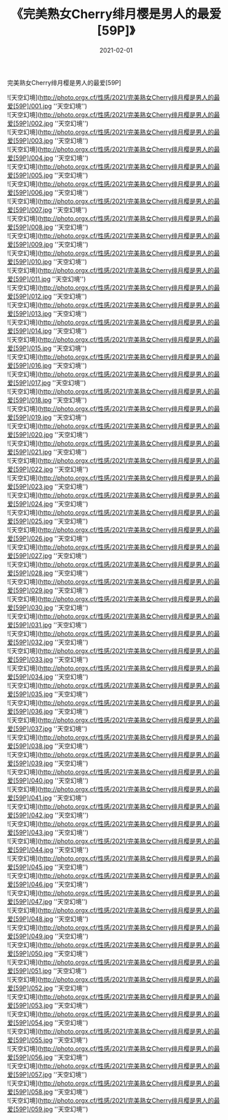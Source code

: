 ﻿---
layout: post
title:  《完美熟女Cherry绯月樱是男人的最爱[59P]》
date:   2021-02-01
img: http://photo.orgx.cf/性感/2021/完美熟女Cherry绯月樱是男人的最爱[59P]/000.jpg
categories: [美女, 性感, 泳衣]
---

完美熟女Cherry绯月樱是男人的最爱[59P]



![天空幻境](http://photo.orgx.cf/性感/2021/完美熟女Cherry绯月樱是男人的最爱[59P]/001.jpg ''天空幻境'') <br>
![天空幻境](http://photo.orgx.cf/性感/2021/完美熟女Cherry绯月樱是男人的最爱[59P]/002.jpg ''天空幻境'') <br>
![天空幻境](http://photo.orgx.cf/性感/2021/完美熟女Cherry绯月樱是男人的最爱[59P]/003.jpg ''天空幻境'') <br>
![天空幻境](http://photo.orgx.cf/性感/2021/完美熟女Cherry绯月樱是男人的最爱[59P]/004.jpg ''天空幻境'') <br>
![天空幻境](http://photo.orgx.cf/性感/2021/完美熟女Cherry绯月樱是男人的最爱[59P]/005.jpg ''天空幻境'') <br>
![天空幻境](http://photo.orgx.cf/性感/2021/完美熟女Cherry绯月樱是男人的最爱[59P]/006.jpg ''天空幻境'') <br>
![天空幻境](http://photo.orgx.cf/性感/2021/完美熟女Cherry绯月樱是男人的最爱[59P]/007.jpg ''天空幻境'') <br>
![天空幻境](http://photo.orgx.cf/性感/2021/完美熟女Cherry绯月樱是男人的最爱[59P]/008.jpg ''天空幻境'') <br>
![天空幻境](http://photo.orgx.cf/性感/2021/完美熟女Cherry绯月樱是男人的最爱[59P]/009.jpg ''天空幻境'') <br>
![天空幻境](http://photo.orgx.cf/性感/2021/完美熟女Cherry绯月樱是男人的最爱[59P]/010.jpg ''天空幻境'') <br>
![天空幻境](http://photo.orgx.cf/性感/2021/完美熟女Cherry绯月樱是男人的最爱[59P]/011.jpg ''天空幻境'') <br>
![天空幻境](http://photo.orgx.cf/性感/2021/完美熟女Cherry绯月樱是男人的最爱[59P]/012.jpg ''天空幻境'') <br>
![天空幻境](http://photo.orgx.cf/性感/2021/完美熟女Cherry绯月樱是男人的最爱[59P]/013.jpg ''天空幻境'') <br>
![天空幻境](http://photo.orgx.cf/性感/2021/完美熟女Cherry绯月樱是男人的最爱[59P]/014.jpg ''天空幻境'') <br>
![天空幻境](http://photo.orgx.cf/性感/2021/完美熟女Cherry绯月樱是男人的最爱[59P]/015.jpg ''天空幻境'') <br>
![天空幻境](http://photo.orgx.cf/性感/2021/完美熟女Cherry绯月樱是男人的最爱[59P]/016.jpg ''天空幻境'') <br>
![天空幻境](http://photo.orgx.cf/性感/2021/完美熟女Cherry绯月樱是男人的最爱[59P]/017.jpg ''天空幻境'') <br>
![天空幻境](http://photo.orgx.cf/性感/2021/完美熟女Cherry绯月樱是男人的最爱[59P]/018.jpg ''天空幻境'') <br>
![天空幻境](http://photo.orgx.cf/性感/2021/完美熟女Cherry绯月樱是男人的最爱[59P]/019.jpg ''天空幻境'') <br>
![天空幻境](http://photo.orgx.cf/性感/2021/完美熟女Cherry绯月樱是男人的最爱[59P]/020.jpg ''天空幻境'') <br>
![天空幻境](http://photo.orgx.cf/性感/2021/完美熟女Cherry绯月樱是男人的最爱[59P]/021.jpg ''天空幻境'') <br>
![天空幻境](http://photo.orgx.cf/性感/2021/完美熟女Cherry绯月樱是男人的最爱[59P]/022.jpg ''天空幻境'') <br>
![天空幻境](http://photo.orgx.cf/性感/2021/完美熟女Cherry绯月樱是男人的最爱[59P]/023.jpg ''天空幻境'') <br>
![天空幻境](http://photo.orgx.cf/性感/2021/完美熟女Cherry绯月樱是男人的最爱[59P]/024.jpg ''天空幻境'') <br>
![天空幻境](http://photo.orgx.cf/性感/2021/完美熟女Cherry绯月樱是男人的最爱[59P]/025.jpg ''天空幻境'') <br>
![天空幻境](http://photo.orgx.cf/性感/2021/完美熟女Cherry绯月樱是男人的最爱[59P]/026.jpg ''天空幻境'') <br>
![天空幻境](http://photo.orgx.cf/性感/2021/完美熟女Cherry绯月樱是男人的最爱[59P]/027.jpg ''天空幻境'') <br>
![天空幻境](http://photo.orgx.cf/性感/2021/完美熟女Cherry绯月樱是男人的最爱[59P]/028.jpg ''天空幻境'') <br>
![天空幻境](http://photo.orgx.cf/性感/2021/完美熟女Cherry绯月樱是男人的最爱[59P]/029.jpg ''天空幻境'') <br>
![天空幻境](http://photo.orgx.cf/性感/2021/完美熟女Cherry绯月樱是男人的最爱[59P]/030.jpg ''天空幻境'') <br>
![天空幻境](http://photo.orgx.cf/性感/2021/完美熟女Cherry绯月樱是男人的最爱[59P]/031.jpg ''天空幻境'') <br>
![天空幻境](http://photo.orgx.cf/性感/2021/完美熟女Cherry绯月樱是男人的最爱[59P]/032.jpg ''天空幻境'') <br>
![天空幻境](http://photo.orgx.cf/性感/2021/完美熟女Cherry绯月樱是男人的最爱[59P]/033.jpg ''天空幻境'') <br>
![天空幻境](http://photo.orgx.cf/性感/2021/完美熟女Cherry绯月樱是男人的最爱[59P]/034.jpg ''天空幻境'') <br>
![天空幻境](http://photo.orgx.cf/性感/2021/完美熟女Cherry绯月樱是男人的最爱[59P]/035.jpg ''天空幻境'') <br>
![天空幻境](http://photo.orgx.cf/性感/2021/完美熟女Cherry绯月樱是男人的最爱[59P]/036.jpg ''天空幻境'') <br>
![天空幻境](http://photo.orgx.cf/性感/2021/完美熟女Cherry绯月樱是男人的最爱[59P]/037.jpg ''天空幻境'') <br>
![天空幻境](http://photo.orgx.cf/性感/2021/完美熟女Cherry绯月樱是男人的最爱[59P]/038.jpg ''天空幻境'') <br>
![天空幻境](http://photo.orgx.cf/性感/2021/完美熟女Cherry绯月樱是男人的最爱[59P]/039.jpg ''天空幻境'') <br>
![天空幻境](http://photo.orgx.cf/性感/2021/完美熟女Cherry绯月樱是男人的最爱[59P]/040.jpg ''天空幻境'') <br>
![天空幻境](http://photo.orgx.cf/性感/2021/完美熟女Cherry绯月樱是男人的最爱[59P]/041.jpg ''天空幻境'') <br>
![天空幻境](http://photo.orgx.cf/性感/2021/完美熟女Cherry绯月樱是男人的最爱[59P]/042.jpg ''天空幻境'') <br>
![天空幻境](http://photo.orgx.cf/性感/2021/完美熟女Cherry绯月樱是男人的最爱[59P]/043.jpg ''天空幻境'') <br>
![天空幻境](http://photo.orgx.cf/性感/2021/完美熟女Cherry绯月樱是男人的最爱[59P]/044.jpg ''天空幻境'') <br>
![天空幻境](http://photo.orgx.cf/性感/2021/完美熟女Cherry绯月樱是男人的最爱[59P]/045.jpg ''天空幻境'') <br>
![天空幻境](http://photo.orgx.cf/性感/2021/完美熟女Cherry绯月樱是男人的最爱[59P]/046.jpg ''天空幻境'') <br>
![天空幻境](http://photo.orgx.cf/性感/2021/完美熟女Cherry绯月樱是男人的最爱[59P]/047.jpg ''天空幻境'') <br>
![天空幻境](http://photo.orgx.cf/性感/2021/完美熟女Cherry绯月樱是男人的最爱[59P]/048.jpg ''天空幻境'') <br>
![天空幻境](http://photo.orgx.cf/性感/2021/完美熟女Cherry绯月樱是男人的最爱[59P]/049.jpg ''天空幻境'') <br>
![天空幻境](http://photo.orgx.cf/性感/2021/完美熟女Cherry绯月樱是男人的最爱[59P]/050.jpg ''天空幻境'') <br>
![天空幻境](http://photo.orgx.cf/性感/2021/完美熟女Cherry绯月樱是男人的最爱[59P]/051.jpg ''天空幻境'') <br>
![天空幻境](http://photo.orgx.cf/性感/2021/完美熟女Cherry绯月樱是男人的最爱[59P]/052.jpg ''天空幻境'') <br>
![天空幻境](http://photo.orgx.cf/性感/2021/完美熟女Cherry绯月樱是男人的最爱[59P]/053.jpg ''天空幻境'') <br>
![天空幻境](http://photo.orgx.cf/性感/2021/完美熟女Cherry绯月樱是男人的最爱[59P]/054.jpg ''天空幻境'') <br>
![天空幻境](http://photo.orgx.cf/性感/2021/完美熟女Cherry绯月樱是男人的最爱[59P]/055.jpg ''天空幻境'') <br>
![天空幻境](http://photo.orgx.cf/性感/2021/完美熟女Cherry绯月樱是男人的最爱[59P]/056.jpg ''天空幻境'') <br>
![天空幻境](http://photo.orgx.cf/性感/2021/完美熟女Cherry绯月樱是男人的最爱[59P]/057.jpg ''天空幻境'') <br>
![天空幻境](http://photo.orgx.cf/性感/2021/完美熟女Cherry绯月樱是男人的最爱[59P]/058.jpg ''天空幻境'') <br>
![天空幻境](http://photo.orgx.cf/性感/2021/完美熟女Cherry绯月樱是男人的最爱[59P]/059.jpg ''天空幻境'') <br>